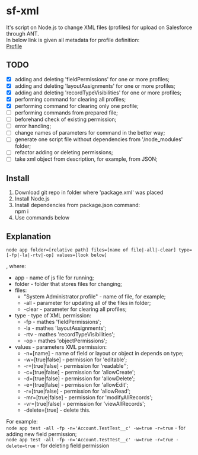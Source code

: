 # sf-xml

It's script on Node.js to change XML files (profiles) for upload on Salesforce through ANT.  
In below link is given all metadata for profile definition:  
[Profile](https://developer.salesforce.com/docs/atlas.en-us.api_meta.meta/api_meta/meta_profile.htm)

## TODO
- [x] adding and deleting 'fieldPermissions' for one or more profiles;
- [x] adding and deleting 'layoutAssignments' for one or more profiles;
- [x] adding and deleting 'recordTypeVisibilities' for one or more profiles;
- [x] performing command for clearing all profiles;
- [x] performing command for clearing only one profile;
- [ ] performing commands from prepared file;
- [ ] beforehand check of existing permission;
- [ ] error handling;
- [ ] change names of parameters for command in the better way;
- [ ] generate one script file without dependencies from '/node_modules' folder;
- [ ] refactor adding or deleting permissions;
- [ ] take xml object from description, for example, from JSON;

## Install

1. Download git repo in folder where 'package.xml' was placed
2. Install Node.js
3. Install dependencies from package.json command:  
npm i
5. Use commands below

## Explanation

`node app folder=[relative path] files=[name of file|-all|-clear] type=[-fp|-la|-rtv|-op] values=[look below]`

, where:
* app - name of js file for running;
* folder - folder that stores files for changing;
* files:<br/>
    * "System Administrator.profile" - name of file, for example;
    * -all - parameter for updating all of the files in folder;
    * -clear - parameter for clearing all profiles;
* type - type of XML permission:
    * -fp - mathes 'fieldPermissions';
    * -la - mathes 'layoutAssignments';
    * -rtv - mathes 'recordTypeVisibilities';
    * -op - mathes 'objectPermissions';
* values - parameters XML permission:
    * -n=[name] - name of field or layout or object in depends on type;
    * -w=[true|false] - permission for 'editable';
    * -r=[true|false] - permission for 'readable'';
    * -c=[true|false] - permission for 'allowCreate';
    * -d=[true|false] - permission for 'allowDelete';
    * -e=[true|false] - permission for 'allowEdit';
    * -r=[true|false] - permission for 'allowRead';
    * -mr=[true|false] - permission for 'modifyAllRecords';
    * -vr=[true|false] - permission for 'viewAllRecords';
    * -delete=[true] - delete this.
    
For example:  
`node app test -all -fp -n='Account.TestTest__c' -w=true -r=true` - for adding new field permission;  
`node app test -all -fp -n='Account.TestTest__c' -w=true -r=true -delete=true` - for deleting field permission
